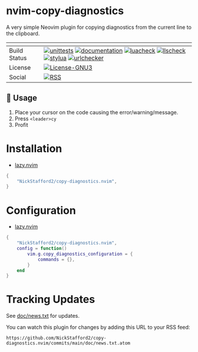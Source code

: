 # nvim-copy-diagnostics

A very simple Neovim plugin for copying diagnostics from the current line to the clipboard.

| <!-- -->     | <!-- -->                                                                                                                                                                                                                                                                                                                                                                                                                                                                                                                                                                                                                                                                                                                                                                                                                                                                                                                                                                                                                                                                                                                                                                                                                                                                                                                                                                                                                                                                                                                                                                   |
| ------------ | -------------------------------------------------------------------------------------------------------------------------------------------------------------------------------------------------------------------------------------------------------------------------------------------------------------------------------------------------------------------------------------------------------------------------------------------------------------------------------------------------------------------------------------------------------------------------------------------------------------------------------------------------------------------------------------------------------------------------------------------------------------------------------------------------------------------------------------------------------------------------------------------------------------------------------------------------------------------------------------------------------------------------------------------------------------------------------------------------------------------------------------------------------------------------------------------------------------------------------------------------------------------------------------------------------------------------------------------------------------------------------------------------------------------------------------------------------------------------------------------------------------------------------------------------------------------------- |
| Build Status | [![unittests](https://img.shields.io/github/actions/workflow/status/NickStafford2/copy-diagnostics.nvim/test.yml?branch=main&style=for-the-badge&label=Unittests)](https://github.com/ColinKennedy/copy-diagnostics.nvim/actions/workflows/test.yml) [![documentation](https://img.shields.io/github/actions/workflow/status/ColinKennedy/copy-diagnostics.nvim/documentation.yml?branch=main&style=for-the-badge&label=Documentation)](https://github.com/ColinKennedy/copy-diagnostics.nvim/actions/workflows/documentation.yml) [![luacheck](https://img.shields.io/github/actions/workflow/status/ColinKennedy/copy-diagnostics.nvim/luacheck.yml?branch=main&style=for-the-badge&label=Luacheck)](https://github.com/ColinKennedy/copy-diagnostics.nvim/actions/workflows/luacheck.yml) [![llscheck](https://img.shields.io/github/actions/workflow/status/ColinKennedy/copy-diagnostics.nvim/llscheck.yml?branch=main&style=for-the-badge&label=llscheck)](https://github.com/ColinKennedy/copy-diagnostics.nvim/actions/workflows/llscheck.yml) [![stylua](https://img.shields.io/github/actions/workflow/status/ColinKennedy/copy-diagnostics.nvim/stylua.yml?branch=main&style=for-the-badge&label=Stylua)](https://github.com/ColinKennedy/copy-diagnostics.nvim/actions/workflows/stylua.yml) [![urlchecker](https://img.shields.io/github/actions/workflow/status/ColinKennedy/copy-diagnostics.nvim/urlchecker.yml?branch=main&style=for-the-badge&label=URLChecker)](https://github.com/ColinKennedy/copy-diagnostics.nvim/actions/workflows/urlchecker.yml) |
| License      | [![License-GNU3](https://img.shields.io/badge/License-MIT-blue?style=for-the-badge)](https://github.com/NickStafford2/copy-diagnostics.nvim/blob/main/LICENSE)                                                                                                                                                                                                                                                                                                                                                                                                                                                                                                                                                                                                                                                                                                                                                                                                                                                                                                                                                                                                                                                                                                                                                                                                                                                                                                                                                                                                             |
| Social       | [![RSS](https://img.shields.io/badge/rss-F88900?style=for-the-badge&logo=rss&logoColor=white)](https://github.com/NickStafford2/copy-diagnostics.nvim/commits/main/doc/news.txt.atom)                                                                                                                                                                                                                                                                                                                                                                                                                                                                                                                                                                                                                                                                                                                                                                                                                                                                                                                                                                                                                                                                                                                                                                                                                                                                                                                                                                                      |

## 🔑 Usage

1. Place your cursor on the code causing the error/warning/message.
2. Press `<leader>cy`
3. Profit

# Installation

- [lazy.nvim](https://github.com/folke/lazy.nvim)

```lua
{
    "NickStafford2/copy-diagnostics.nvim",
}
```

# Configuration

- [lazy.nvim](https://github.com/folke/lazy.nvim)

```lua
{
    "NickStafford2/copy-diagnostics.nvim",
    config = function()
        vim.g.copy_diagnostics_configuration = {
            commands = {},
        }
    end
}
```

# Tracking Updates

See [doc/news.txt](doc/news.txt) for updates.

You can watch this plugin for changes by adding this URL to your RSS feed:

```
https://github.com/NickStafford2/copy-diagnostics.nvim/commits/main/doc/news.txt.atom
```
